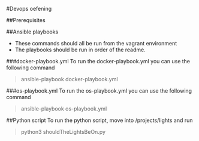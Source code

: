 #Devops oefening

##Prerequisites

##Ansible playbooks
- These commands should all be run from the vagrant environment
- The playbooks should be run in order of the readme.

###docker-playbook.yml
To run the docker-playbook.yml you can use the following command
>ansible-playbook docker-playbook.yml

###os-playbook.yml
To run the os-playbook.yml you can use the following command
>ansible-playbook os-playbook.yml


##Python script
To run the python script, move into /projects/lights and run
>python3 shouldTheLightsBeOn.py